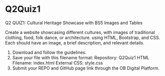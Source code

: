 # Q2Quiz1
Q2 QUIZ1: Cultural Heritage Showcase with BS5 Images and Tables

Create a website showcasing different cultures, with images of traditional clothing, food, folk dance, or architecture. using HTML, Bootstrap, and CSS. Each should have an image, a brief description, and relevant details.

1. Download and follow the guidelines.
2. Save your file with this filename format:
      Repository: Q2Quiz1
      HTML Filename: index.html
      External CSS: style.css
3. Submit your REPO and GitHub page link through the OB Digital Platform.
